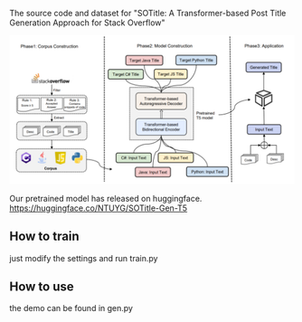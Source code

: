The source code and dataset for "SOTitle: A Transformer-based Post Title Generation Approach for Stack Overflow"

![model](./figs/model.png)

Our pretrained model has released on huggingface. https://huggingface.co/NTUYG/SOTitle-Gen-T5

## How to train

just modify the settings and run train.py

## How to use

the demo can be found in gen.py

